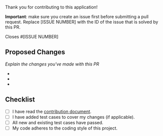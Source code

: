Thank you for contributing to this application!

**Important**: make sure you create an issue first before submitting a pull request. Replace [ISSUE NUMBER] with the ID of the issue that is solved by this PR.

Closes #[ISSUE NUMBER]

## Proposed Changes
_Explain the changes you've made with this PR_

-
-
-

## Checklist

- [ ] I have read the [contribution document](CONTRIBUTING.md).
- [ ] I have added test cases to cover my changes (if applicable).
- [ ] All new and existing test cases have passed.
- [ ] My code adheres to the coding style of this project.